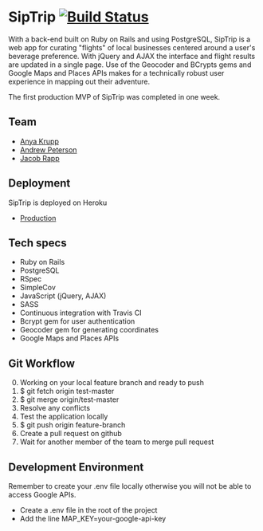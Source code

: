 # SipTrip [<img src="https://travis-ci.org/DBC-Huskies/flight-app.svg?branch=master" alt="Build Status" />](https://travis-ci.org/DBC-Huskies/flight-app)

With a back-end built on Ruby on Rails and using PostgreSQL, SipTrip is a web app for curating "flights" of local businesses centered around a user's beverage preference. With jQuery and AJAX the interface and flight results are updated in a single page. Use of the Geocoder and BCrypts gems and Google Maps and Places APIs makes for a technically robust user experience in mapping out their adventure.

The first production MVP of SipTrip was completed in one week.

## Team

* [Anya Krupp](www.github.com/cherchezlafemme)
* [Andrew Peterson](www.github.com/ajpeterson)
* [Jacob Rapp](https://github.com/J-Rapp)

## Deployment

SipTrip is deployed on Heroku

* [Production](https://sip-trip.herokuapp.com)

## Tech specs

* Ruby on Rails
* PostgreSQL
* RSpec
* SimpleCov
* JavaScript (jQuery, AJAX)
* SASS
* Continuous integration with Travis CI
* Bcrypt gem for user authentication
* Geocoder gem for generating coordinates
* Google Maps and Places APIs

## Git Workflow

0. Working on your local feature branch and ready to push
1. $ git fetch origin test-master
2. $ git merge origin/test-master
3. Resolve any conflicts
4. Test the application locally
5. $ git push origin feature-branch
6. Create a pull request on github
7. Wait for another member of the team to merge pull request

## Development Environment

Remember to create your .env file locally otherwise you will not be able to access Google APIs.

* Create a .env file in the root of the project
* Add the line MAP_KEY=your-google-api-key

